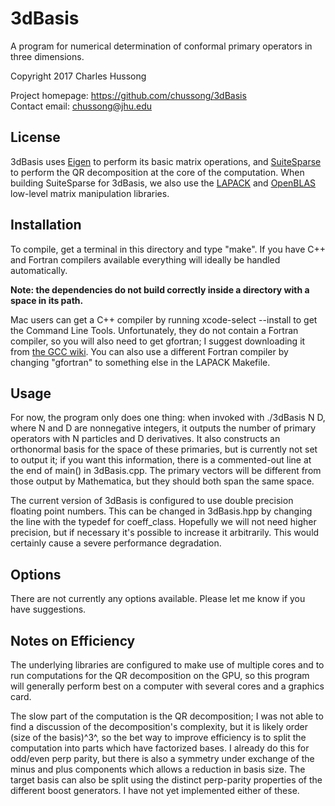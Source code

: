 # 3dBasis
A program for numerical determination of conformal primary operators in three 
dimensions.  

Copyright 2017 Charles Hussong  

Project homepage:	https://github.com/chussong/3dBasis  
Contact email:		chussong@jhu.edu  

## License

3dBasis uses [Eigen](http://eigen.tuxfamily.org/) to perform its basic matrix 
operations, and [SuiteSparse](http://faculty.cse.tamu.edu/davis/suitesparse.html)
to perform the QR decomposition at the core of the computation. When building
SuiteSparse for 3dBasis, we also use the [LAPACK](http://www.netlib.org/lapack/)
and [OpenBLAS](http://www.openblas.net/) low-level matrix manipulation libraries.  

## Installation

To compile, get a terminal in this directory and type "make". If you have C++
and Fortran compilers available everything will ideally be handled automatically.  

**Note: the dependencies do not build correctly inside a directory with a space
in its path.**  

Mac users can get a C++ compiler by running xcode-select --install to get the 
Command Line Tools. Unfortunately, they do not contain a Fortran compiler, so 
you will also need to get gfortran; I suggest downloading it from
[the GCC wiki](http://gcc.gnu.org/wiki/GFortranBinariesMacOS). You can also use
a different Fortran compiler by changing "gfortran" to something else in the
LAPACK Makefile.  

## Usage

For now, the program only does one thing: when invoked with ./3dBasis N D, where
N and D are nonnegative integers, it outputs the number of primary operators
with N particles and D derivatives. It also constructs an orthonormal basis for
the space of these primaries, but is currently not set to output it; if you want
this information, there is a commented-out line at the end of main() in 
3dBasis.cpp. The primary vectors will be different from those output by
Mathematica, but they should both span the same space.  

The current version of 3dBasis is configured to use double precision floating
point numbers. This can be changed in 3dBasis.hpp by changing the line with the
typedef for coeff\_class. Hopefully we will not need higher precision, but if
necessary it's possible to increase it arbitrarily. This would certainly cause a
severe performance degradation.  

## Options

There are not currently any options available. Please let me know if you have
suggestions.  

## Notes on Efficiency

The underlying libraries are configured to make use of multiple cores and to run
computations for the QR decomposition on the GPU, so this program will generally
perform best on a computer with several cores and a graphics card.  

The slow part of the computation is the QR decomposition; I was not able to find
a discussion of the decomposition's complexity, but it is likely order 
(size of the basis)^3^, so the bet way to improve efficiency is to split the 
computation into parts which have factorized bases. I already do this for 
odd/even perp parity, but there is also a symmetry under exchange of the minus
and plus components which allows a reduction in basis size. The target basis
can also be split using the distinct perp-parity properties of the different
boost generators. I have not yet implemented either of these.  
